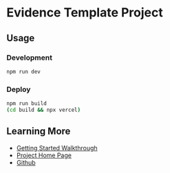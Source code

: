 # Evidence Template Project

## Usage

### Development

```bash
npm run dev
```

### Deploy

```bash
npm run build
(cd build && npx vercel)
```

## Learning More

- [Getting Started Walkthrough](https://docs.evidence.dev/getting-started/get-started)
- [Project Home Page](https://www.evidence.dev)
- [Github](https://github.com/evidence-dev/evidence)
